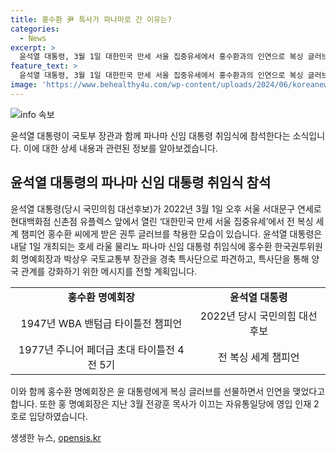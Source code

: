 ```yaml
---
title: 홍수환 尹 특사가 파나마로 간 이유는?
categories:
  - News
excerpt: >
  윤석열 대통령, 3월 1일 대한민국 만세 서울 집중유세에서 홍수환과의 인연으로 복싱 글러브 착용한 사진 공개. 국토부 장관과 함께 파나마 신임 대통령 취임식 참석 예정. 윤 대통령, 특사단을 통해 신임 파나마 대통령에 축하 인사 전할 예정. 홍 명예회장은 윤 대통령과의 인연으로 복싱 글러브를 선물. 2022년 당시 국민의힘 대선 후보였던 윤 대통령, 홍 명예회장과의 깊은 우정 유지.
feature_text: >
  윤석열 대통령, 3월 1일 대한민국 만세 서울 집중유세에서 홍수환과의 인연으로 복싱 글러브 착용한 사진 공개. 국토부 장관과 함께 파나마 신임 대통령 취임식 참석 예정. 윤 대통령, 특사단을 통해 신임 파나마 대통령에 축하 인사 전할 예정. 홍 명예회장은 윤 대통령과의 인연으로 복싱 글러브를 선물. 2022년 당시 국민의힘 대선 후보였던 윤 대통령, 홍 명예회장과의 깊은 우정 유지.
image: 'https://www.behealthy4u.com/wp-content/uploads/2024/06/koreanews.jpg'
---
```


<p><img src="https://www.behealthy4u.com/wp-content/uploads/2024/06/koreanews.jpg" alt="info 속보" /></p>

<p data-ke-size="size16">윤석열 대통령이 국토부 장관과 함께 파나마 신임 대통령 취임식에 참석한다는 소식입니다. 이에 대한 상세 내용과 관련된 정보를 알아보겠습니다.</p>

<h2 data-ke-size="size26">윤석열 대통령의 파나마 신임 대통령 취임식 참석</h2>

<p data-ke-size="size16">윤석열 대통령(당시 국민의힘 대선후보)가 2022년 3월 1일 오후 서울 서대문구 연세로 현대백화점 신촌점 유플렉스 앞에서 열린 ‘대한민국 만세 서울 집중유세’에서 전 복싱 세계 챔피언 홍수환 씨에게 받은 권투 글러브를 착용한 모습이 있습니다. 윤석열 대통령은 내달 1일 개최되는 호세 라울 물리노 파나마 신임 대통령 취임식에 홍수환 한국권투위원회 명예회장과 박상우 국토교통부 장관을 경축 특사단으로 파견하고, 특사단을 통해 양국 관계를 강화하기 위한 메시지를 전할 계획입니다.</p>

<table>
    <tr>
        <td style="text-align: center; height: 17px;"><b>홍수환 명예회장</b></td>
        <td style="text-align: center; height: 17px;"><b>윤석열 대통령</b></td>
    </tr>
    <tr>
        <td style="text-align: center; height: 17px;">1947년 WBA 밴텀급 타이틀전 챔피언</td>
        <td style="text-align: center; height: 17px;">2022년 당시 국민의힘 대선 후보</td>
    </tr>
    <tr>
        <td style="text-align: center; height: 17px;">1977년 주니어 페더급 초대 타이틀전 4전 5기</td>
        <td style="text-align: center; height: 17px;">전 복싱 세계 챔피언</td>
    </tr>
</table>

<p data-ke-size="size16">이와 함께 홍수환 명예회장은 윤 대통령에게 복싱 글러브를 선물하면서 인연을 맺었다고 합니다. 또한 홍 명예회장은 지난 3월 전광훈 목사가 이끄는 자유통일당에 영입 인재 2호로 입당하였습니다.</p>
생생한 뉴스, <a href="https://opensis.kr" rel="dofollow">opensis.kr</a>


